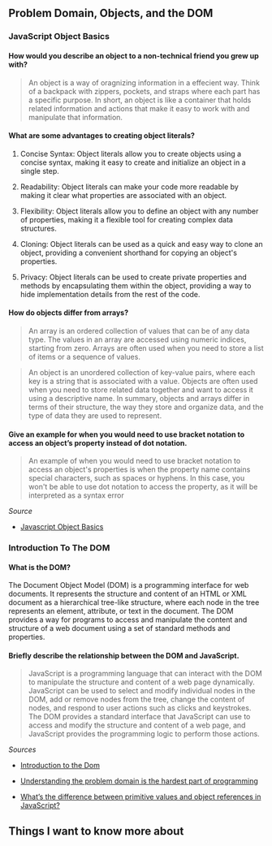 ## Problem Domain, Objects, and the DOM

### JavaScript Object Basics

#### How would you describe an object to a non-technical friend you grew up with?
> An object is a way of oragnizing information in a effecient way. Think of a backpack with zippers, pockets, and straps where each part has a specific purpose. In short, an object is like a container that holds related information and actions that make it easy to work with and manipulate that information.

#### What are some advantages to creating object literals?
1. Concise Syntax: Object literals allow you to create objects using a concise syntax, making it easy to create and initialize an object in a single step. 

2. Readability: Object literals can make your code more readable by making it clear what properties are associated with an object.

3. Flexibility: Object literals allow you to define an object with any number of properties, making it a flexible tool for creating complex data structures.

4. Cloning: Object literals can be used as a quick and easy way to clone an object, providing a convenient shorthand for copying an object's properties.

5. Privacy: Object literals can be used to create private properties and methods by encapsulating them within the object, providing a way to hide implementation details from the rest of the code.

#### How do objects differ from arrays?
> An array is an ordered collection of values that can be of any data type. The values in an array are accessed using numeric indices, starting from zero. Arrays are often used when you need to store a list of items or a sequence of values.

> An object is an unordered collection of key-value pairs, where each key is a string that is associated with a value. Objects are often used when you need to store related data together and want to access it using a descriptive name.
> In summary, objects and arrays differ in terms of their structure, the way they store and organize data, and the type of data they are used to represent. 

#### Give an example for when you would need to use bracket notation to access an object’s property instead of dot notation.
> An example of when you would need to use bracket notation to access an object's properties is when the property name contains special characters, such as spaces or hyphens. In this case, you won't be able to use dot notation to access the property, as it will be interpreted as a syntax error


*Source*
- [Javascript Object Basics](https://developer.mozilla.org/en-US/docs/Learn/JavaScript/Objects/Basics)

### Introduction To The DOM

#### What is the DOM?

The Document Object Model (DOM) is a programming interface for web documents. It represents the structure and content of an HTML or XML document as a hierarchical tree-like structure, where each node in the tree represents an element, attribute, or text in the document. The DOM provides a way for programs to access and manipulate the content and structure of a web document using a set of standard methods and properties. 

#### Briefly describe the relationship between the DOM and JavaScript.
> JavaScript is a programming language that can interact with the DOM to manipulate the structure and content of a web page dynamically. JavaScript can be used to select and modify individual nodes in the DOM, add or remove nodes from the tree, change the content of nodes, and respond to user actions such as clicks and keystrokes. The DOM provides a standard interface that JavaScript can use to access and modify the structure and content of a web page, and JavaScript provides the programming logic to perform those actions.

*Sources*
- [Introduction to the Dom](https://developer.mozilla.org/en-US/docs/Web/API/Document_Object_Model/Introduction_)

- [Understanding the problem domain is the hardest part of programming](http://simpleprogrammer.com/2013/07/15/understanding-the-problem-domain-is-the-hardest-part-of-programming)

- [What’s the difference between primitive values and object references in JavaScript?](https://betterprogramming.pub/intermediate-javascript-whats-the-difference-between-primitive-values-and-object-references-e863d70677b)

## Things I want to know more about
